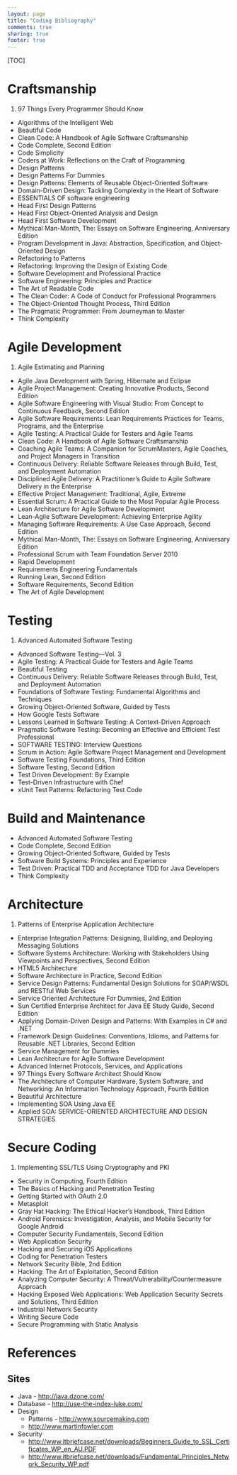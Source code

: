 ```yaml
---
layout: page
title: "Coding Bibliography"
comments: true
sharing: true
footer: true
---
```


[TOC]

# Craftsmanship

1. 97 Things Every Programmer Should Know
* Algorithms of the Intelligent Web
* Beautiful Code
* Clean Code: A Handbook of Agile Software Craftsmanship
* Code Complete, Second Edition
* Code Simplicity
* Coders at Work: Reflections on the Craft of Programming
* Design Patterns
* Design Patterns For Dummies
* Design Patterns: Elements of Reusable Object-Oriented Software
* Domain-Driven Design: Tackling Complexity in the Heart of Software
* ESSENTIALS OF software engineering
* Head First Design Patterns
* Head First Object-Oriented Analysis and Design
* Head First Software Development
* Mythical Man-Month, The: Essays on Software Engineering, Anniversary Edition
* Program Development in Java: Abstraction, Specification, and Object-Oriented Design
* Refactoring to Patterns
* Refactoring: Improving the Design of Existing Code
* Software Development and Professional Practice
* Software Engineering: Principles and Practice
* The Art of Readable Code
* The Clean Coder: A Code of Conduct for Professional Programmers
* The Object-Oriented Thought Process, Third Edition
* The Pragmatic Programmer: From Journeyman to Master
* Think Complexity

# Agile Development

1. Agile Estimating and Planning
* Agile Java Development with Spring, Hibernate and Eclipse
* Agile Project Management: Creating Innovative Products, Second Edition
* Agile Software Engineering with Visual Studio: From Concept to Continuous Feedback, Second Edition
* Agile Software Requirements: Lean Requirements Practices for Teams, Programs, and the Enterprise
* Agile Testing: A Practical Guide for Testers and Agile Teams
* Clean Code: A Handbook of Agile Software Craftsmanship
* Coaching Agile Teams: A Companion for ScrumMasters, Agile Coaches, and Project Managers in Transition
* Continuous Delivery: Reliable Software Releases through Build, Test, and Deployment Automation
* Disciplined Agile Delivery: A Practitioner’s Guide to Agile Software Delivery in the Enterprise
* Effective Project Management: Traditional, Agile, Extreme
* Essential Scrum: A Practical Guide to the Most Popular Agile Process
* Lean Architecture for Agile Software Development
* Lean-Agile Software Development: Achieving Enterprise Agility
* Managing Software Requirements: A Use Case Approach, Second Edition
* Mythical Man-Month, The: Essays on Software Engineering, Anniversary Edition
* Professional Scrum with Team Foundation Server 2010
* Rapid Development
* Requirements Engineering Fundamentals
* Running Lean, Second Edition
* Software Requirements, Second Edition
* The Art of Agile Development

# Testing

1. Advanced Automated Software Testing
* Advanced Software Testing—Vol. 3
* Agile Testing: A Practical Guide for Testers and Agile Teams
* Beautiful Testing
* Continuous Delivery: Reliable Software Releases through Build, Test, and Deployment Automation
* Foundations of Software Testing: Fundamental Algorithms and Techniques
* Growing Object-Oriented Software, Guided by Tests
* How Google Tests Software
* Lessons Learned in Software Testing: A Context-Driven Approach
* Pragmatic Software Testing: Becoming an Effective and Efficient Test Professional
* SOFTWARE TESTING: Interview Questions
* Scrum in Action: Agile Software Project Management and Development
* Software Testing Foundations, Third Edition
* Software Testing, Second Edition
* Test Driven Development: By Example
* Test-Driven Infrastructure with Chef
* xUnit Test Patterns: Refactoring Test Code

# Build and Maintenance

* Advanced Automated Software Testing
* Code Complete, Second Edition
* Growing Object-Oriented Software, Guided by Tests
* Software Build Systems: Principles and Experience
* Test Driven: Practical TDD and Acceptance TDD for Java Developers
* Think Complexity

# Architecture

1. Patterns of Enterprise Application Architecture
* Enterprise Integration Patterns: Designing, Building, and Deploying Messaging Solutions
* Software Systems Architecture: Working with Stakeholders Using Viewpoints and Perspectives, Second Edition
* HTML5 Architecture
* Software Architecture in Practice, Second Edition
* Service Design Patterns: Fundamental Design Solutions for SOAP/WSDL and RESTful Web Services
* Service Oriented Architecture For Dummies, 2nd Edition
* Sun Certified Enterprise Architect for Java EE Study Guide, Second Edition
* Applying Domain-Driven Design and Patterns: With Examples in C# and .NET
* Framework Design Guidelines: Conventions, Idioms, and Patterns for Reusable .NET Libraries, Second Edition
* Service Management for Dummies
* Lean Architecture for Agile Software Development
* Advanced Internet Protocols, Services, and Applications
* 97 Things Every Software Architect Should Know
* The Architecture of Computer Hardware, System Software, and Networking: An Information Technology Approach, Fourth Edition
* Beautiful Architecture
* Implementing SOA Using Java EE
* Applied SOA: SERVICE-ORIENTED ARCHITECTURE AND DESIGN STRATEGIES

# Secure Coding

1. Implementing SSL/TLS Using Cryptography and PKI
* Security in Computing, Fourth Edition
* The Basics of Hacking and Penetration Testing
* Getting Started with OAuth 2.0
* Metasploit
* Gray Hat Hacking: The Ethical Hacker’s Handbook, Third Edition
* Android Forensics: Investigation, Analysis, and Mobile Security for Google Android
* Computer Security Fundamentals, Second Edition
* Web Application Security
* Hacking and Securing iOS Applications
* Coding for Penetration Testers
* Network Security Bible, 2nd Edition
* Hacking: The Art of Exploitation, Second Edition
* Analyzing Computer Security: A Threat/Vulnerability/Countermeasure Approach
* Hacking Exposed Web Applications: Web Application Security Secrets and Solutions, Third Edition
* Industrial Network Security
* Writing Secure Code
* Secure Programming with Static Analysis

# References 

## Sites

* Java - http://java.dzone.com/
* Database - http://use-the-index-luke.com/
* Design
  * Patterns - http://www.sourcemaking.com
  * http://www.martinfowler.com
* Security
  * http://www.itbriefcase.net/downloads/Beginners_Guide_to_SSL_Certificates_WP_en_AU.PDF
  * http://www.itbriefcase.net/downloads/Fundamental_Principles_Network_Security_WP.pdf 
